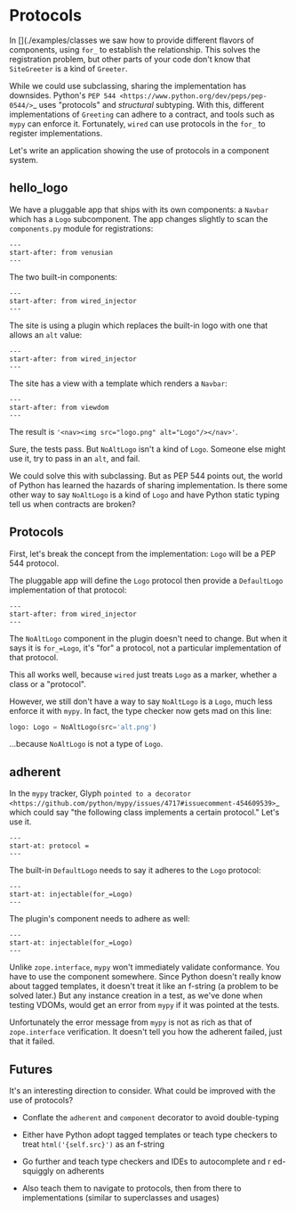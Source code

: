 # Protocols


In [](./examples/classes we saw how to provide different flavors of components, using `for_` to establish the relationship.
This solves the registration problem, but other parts of your code don't know that `SiteGreeter` is a kind of `Greeter`.

While we could use subclassing, sharing the implementation has downsides.
Python's `PEP 544 <https://www.python.org/dev/peps/pep-0544/>`_ uses "protocols" and *structural* subtyping.
With this, different implementations of `Greeting` can adhere to a contract, and tools such as `mypy` can enforce it.
Fortunately, `wired` can use protocols in the `for_` to register implementations.

Let's write an application showing the use of protocols in a component system.

## hello_logo

We have a pluggable app that ships with its own components: a `Navbar` which has a `Logo` subcomponent.
The app changes slightly to scan the `components.py` module for registrations:

```{literalinclude} ../../examples/protocols_hello_logo/app/app.py
---
start-after: from venusian
---
```

The two built-in components:

```{literalinclude} ../../examples/protocols_hello_logo/app/components.py
---
start-after: from wired_injector
---
```

The site is using a plugin which replaces the built-in logo with one that allows an `alt` value:

```{literalinclude} ../../examples/protocols_hello_logo/plugins/logo/components.py
---
start-after: from wired_injector
---
```

The site has a view with a template which renders a `Navbar`:

```{literalinclude} ../../examples/protocols_hello_logo/site/views.py
---
start-after: from viewdom
---
```

The result is `'<nav><img src="logo.png" alt="Logo"/></nav>'`.

Sure, the tests pass.
But `NoAltLogo` isn't a kind of `Logo`.
Someone else might use it, try to pass in an `alt`, and fail.

We could solve this with subclassing.
But as PEP 544 points out, the world of Python has learned the hazards of sharing implementation.
Is there some other way to say `NoAltLogo` is a kind of `Logo` and have Python static typing tell us when contracts are broken?

## Protocols

First, let's break the concept from the implementation: `Logo` will be a PEP 544 protocol.

The pluggable app will define the `Logo` protocol then provide a `DefaultLogo` implementation of that protocol:

```{literalinclude} ../../examples/logo_protocol/plugins/logo/components.py
---
start-after: from wired_injector
---
```

The `NoAltLogo` component in the plugin doesn't need to change.
But when it says it is `for_=Logo`, it's "for" a protocol, not a particular implementation of that protocol.

This all works well, because `wired` just treats `Logo` as a marker, whether a class or a "protocol".

However, we still don't have a way to say `NoAltLogo` is a `Logo`, much less enforce it with `mypy`.
In fact, the type checker now gets mad on this line:

```python
logo: Logo = NoAltLogo(src='alt.png')
```

...because `NoAltLogo` is not a type of `Logo`.

## adherent

In the `mypy` tracker, Glyph `pointed to a decorator <https://github.com/python/mypy/issues/4717#issuecomment-454609539>`_ which could say "the following class implements a certain protocol."
Let's use it.

```{literalinclude} ../../examples/adherent/app/decorators.py
---
start-at: protocol =
---
```

The built-in `DefaultLogo` needs to say it adheres to the `Logo` protocol:

```{literalinclude} ../../examples/adherent/app/components.py
---
start-at: injectable(for_=Logo)
---
```

The plugin's component needs to adhere as well:

```{literalinclude} ../../examples/adherent/plugins/logo/components.py
---
start-at: injectable(for_=Logo)
---
```

Unlike `zope.interface`, `mypy` won't immediately validate conformance.
You have to use the component somewhere.
Since Python doesn't really know about tagged templates, it doesn't treat it like an f-string (a problem to be solved later.)
But any instance creation in a test, as we've done when testing VDOMs, would get an error from `mypy` if it was pointed at the tests.

Unfortunately the error message from `mypy` is not as rich as that of `zope.interface` verification.
It doesn't tell you how the adherent failed, just that it failed.

## Futures

It's an interesting direction to consider. What could be improved with the use of protocols?

- Conflate the `adherent` and `component` decorator to avoid double-typing

- Either have Python adopt tagged templates or teach type checkers to treat `html('{self.src}')` as an f-string

- Go further and teach type checkers and IDEs to autocomplete and r ed-squiggly on adherents

- Also teach them to navigate to protocols, then from there to implementations (similar to superclasses and usages)
